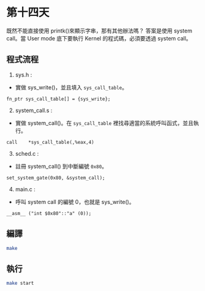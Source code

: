 # 第十四天

既然不能直接使用 printk()來顯示字串，那有其他辦法嗎？
答案是使用 system call。當 User mode 底下要執行 Kernel 的程式碼，必須要透過 system call。

## 程式流程

1. sys.h :

* 實做 sys_write()，並且填入 `sys_call_table`。
```
fn_ptr sys_call_table[] = {sys_write};
```

2. system_call.s :

* 實做 system_call()。在 `sys_call_table` 裡找尋適當的系統呼叫函式，並且執行。
```
call    *sys_call_table(,%eax,4)
```

3. sched.c : 

* 註冊 system_call() 到中斷編號 `0x80`。
```
set_system_gate(0x80, &system_call);
```

4. main.c :

* 呼叫 system call 的編號 0，也就是 sys_write()。
```
__asm__ ("int $0x80"::"a" (0));
```

## 編譯
```bash
make
```

## 執行
```bash
make start
```
